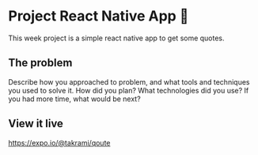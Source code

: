 # Project React Native App 📱

This week project is a simple react native app to get some quotes.

## The problem

Describe how you approached to problem, and what tools and techniques you used to solve it. How did you plan? What technologies did you use? If you had more time, what would be next?

## View it live

https://expo.io/@takrami/qoute

